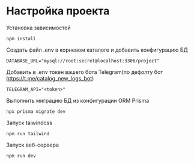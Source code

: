# Настройка проекта

Установка зависимостей

    npm install

Создать файл .env в корневом каталоге и добавить конфигурацию БД 

    DATABASE_URL="mysql://root:secret@localhost:3306/project"

Добавить в .env токен вашего бота Telegram(по дефолту бот https://t.me/catalog_new_logs_bot) 

    TELEGRAM_API="<token>"

Выполнить миграцию БД из конфигурации ORM Prisma

    npx prisma migrate dev

Запуск taiwindcss

    npm run tailwind

Запуск веб-сервера

    npm run dev